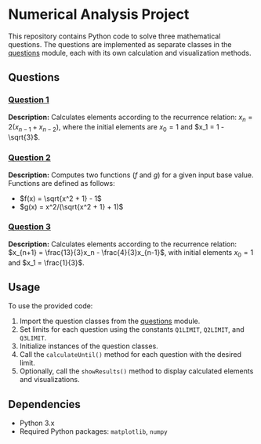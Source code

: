 # Numerical Analysis Project

This repository contains Python code to solve three mathematical questions. The questions are implemented as separate classes in the [questions](questions) module, each with its own calculation and visualization methods.

## Questions

### [Question 1](questions/question1.py)

**Description:** Calculates elements according to the recurrence relation: $x_n = 2(x_{n-1} + x_{n-2})$, where the initial elements are $x_0 = 1$ and $x_1 = 1 - \sqrt{3}$.

### [Question 2](questions/question2.py)

**Description:** Computes two functions ($f$ and $g$) for a given input base value. Functions are defined as follows:
- $f(x) = \sqrt{x^2 + 1} - 1$
- $g(x) = x^2/(\sqrt{x^2 + 1} + 1)$

### [Question 3](questions/question3.py)

**Description:** Calculates elements according to the recurrence relation: $x_{n+1} = \frac{13}{3}x_n - \frac{4}{3}x_{n-1}$, with initial elements $x_0 = 1$ and $x_1 = \frac{1}{3}$.

## Usage

To use the provided code:

1. Import the question classes from the [questions](questions) module.
2. Set limits for each question using the constants `Q1LIMIT`, `Q2LIMIT`, and `Q3LIMIT`.
3. Initialize instances of the question classes.
4. Call the `calculateUntil()` method for each question with the desired limit.
5. Optionally, call the `showResults()` method to display calculated elements and visualizations.

## Dependencies

- Python 3.x
- Required Python packages: `matplotlib`, `numpy`

